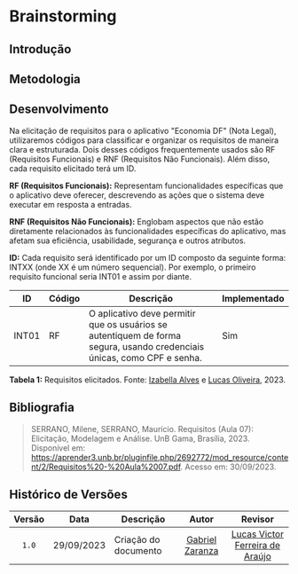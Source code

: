 # Brainstorming
## Introdução


## Metodologia


## Desenvolvimento
Na elicitação de requisitos para o aplicativo "Economia DF" (Nota Legal), utilizaremos códigos para classificar e organizar os requisitos de maneira clara e estruturada. Dois desses códigos frequentemente usados são RF (Requisitos Funcionais) e RNF (Requisitos Não Funcionais). Além disso, cada requisito elicitado terá um ID.

**RF (Requisitos Funcionais):** Representam funcionalidades específicas que o aplicativo deve oferecer, descrevendo as ações que o sistema deve executar em resposta a entradas.

**RNF (Requisitos Não Funcionais):** Englobam aspectos que não estão diretamente relacionados às funcionalidades específicas do aplicativo, mas afetam sua eficiência, usabilidade, segurança e outros atributos.

**ID:** Cada requisito será identificado por um ID composto da seguinte forma: INTXX (onde XX é um número sequencial). Por exemplo, o primeiro requisito funcional seria INT01 e assim por diante.

| ID   | Código | Descrição                                                                                      | Implementado |
|------|--------|------------------------------------------------------------------------------------------------|--------------|
| INT01| RF     | O aplicativo deve permitir que os usuários se autentiquem de forma segura, usando credenciais únicas, como CPF e senha. |   Sim        |


**Tabela 1:** Requisitos elicitados. Fonte: [Izabella Alves](https://github.com/izabellaalves) e [Lucas Oliveira](https://github.com/LucasOliveiraDiasMarquesFerreira), 2023.
## Bibliografia
> SERRANO, Milene, SERRANO, Maurício. Requisitos (Aula 07): Elicitação, Modelagem e Análise. UnB Gama, Brasília, 2023. Disponível em: <https://aprender3.unb.br/pluginfile.php/2692772/mod_resource/content/2/Requisitos%20-%20Aula%2007.pdf>. Acesso em: 30/09/2023.


## Histórico de Versões
|Versão|Data|Descrição|Autor|Revisor|
|:----:|----|---------|:-----:|:-------:|
|`1.0`|29/09/2023|Criação do documento|[Gabriel Zaranza](https://github.com/GZaranza)|[Lucas Victor Ferreira de Araújo](https://github.com/Lucas13032003)|
